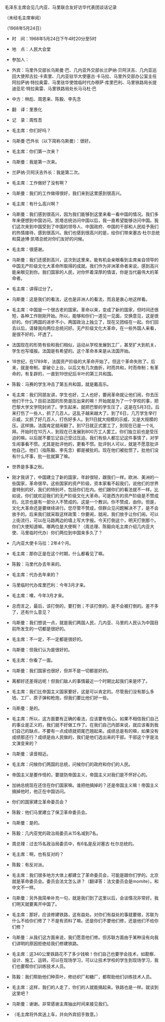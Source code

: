 毛泽东主席会见几内亚、马里联合友好访华代表团谈话记录

（未经毛主席审阅）

（1968年5月24日）



- 时　间：1968年5月24日下午4时20分至5时
- 地　点：人民大会堂
- 参加人：
- 外宾：马里外交部长乌斯曼·巴、几内亚外交部长兰萨纳·贝阿沃吉、几内亚巡回大使邦古拉·卡索里、几内亚驻华大使塞古·卡马拉、马里外交部办公室主任阿拉萨纳·特拉奥雷、马里驻华使馆临时代办穆萨·库里巴利、马里铁路局长提迪亚尼·特拉奥雷、马里铁路局处长马马杜·巴
- 中方：林彪、周恩来、陈毅、李先念
- 翻　译：里景化
- 记　录：周性吾


- 毛主席：你们好吗？
- 乌斯曼·巴外长（以下简称乌斯曼）：很好。
- 毛主席：你们第一次来？
- 乌斯曼：我是第一次来。
- 兰萨纳·贝阿沃吉外长：我是第二次。
- 毛主席：工作做好了没有啊？
- 乌斯曼：我们的工作做得很好，我们来到这里感到很高兴。
- 毛主席：有什么高兴啊？
- 乌斯曼：我们感到很高兴，因为我们能够到这里来看一看中国的情况。我们多年来便想到中国访问。凯塔总统访问中国以后，我一直希望能够访问中国。我们这次来到中国受到了中国的领导人、中国政府、中国的干部和人民给予我们的热情接待，感到很高兴。我们也感到很高兴的是，给你们带来塞古·杜尔总统和莫迪博·凯塔总统对你们友好的问候。
- 毛主席：很感谢。
- 乌斯曼：我们还感到高兴，这次到这里来，能有机会亲眼看到主席亲自领导的中国无产阶级文化大革命所取得的成就。我们作为非洲革命者来说，感到高兴能亲眼见到你。我们国家的人民，对你怀着深厚的情谊，你是当代最伟大的革命者。
- 毛主席：讲得过分了。
- 乌斯曼：这是我们的看法，这也是非洲人的看法，而且是衷心地这样看。
- 毛主席：中国是一个很古老的国家。革命以来，变成了新的国家，但时间还很短，各种工作刚刚开始。所以，能够和你们一道见一见面，交换意见，这是很好的。你们两国的进步不小，两国政治上独立了，现在又团结在一起。你们回去以后，请替我向两位总统问好。无产阶级文化大革命，在一些外国人来看，是很不好的，坏透了。
- 法国现在的形势有些和我们相似，运动从学校发展到工厂，甚至扩大到机关，学生也写墙报。法国是有希望的。这个革命本来是从法国开始。
- 18世纪，在1789年，法国资产阶级的大革命开始了。但这个革命失败了。后来，就是帝制，拿破仑上台。以后又有几次曲折，时而共和，时而帝制；有革命的，有复辟的，一直到19世纪后半叶的第三共和国。
- 陈毅：马赛的学生冲击了第五共和国，就是戴高乐。
- 毛主席：我们同朋友讲，学生也好，工人也好，要闹革命就让他们闹，你去压他们干什么？目前法国的形势是压出来的嘛！开始就是为了一个学校的事，把巴黎大学文学院封闭了。学生起来，就把巴黎的学生压了，这是在5月3日。后来打伤了一些人，抓了几百人。这乱子越来越大了。到了6日，几万学生举行示威，又抓了好几百人，打伤好多人。到11日就大规模的示威，又是大规模的压。这样搞，法国肯定就闹翻了。到17日就正式罢工了，到现在已是一个礼拜。开始时在10万人，到现在已发展到800万工人罢工。你们独立前也是受压迫的嘛。以后就不要忘记自己受过压迫。我们有些人都忘记这件事情了，对学生闹事看不惯。尤其是批评他的，更看不惯。批评别人可以，就是不愿意批评他自己。他们（指陈毅、李先念）都是被批的。现在他们被批惯了。批他们没有什么坏事，批一批就算了嘛。
- 世界是多事之秋。
- 刚才我讲了，中国建立了新的国家，年龄很轻，跟我们一样。欧洲、美洲的一些国家，革命很早。这些国家的资产阶级，资本家看不起我们，说他们的世界是特别的好，我们的特别坏，包括你们在内。他们跟你们的看法就不一样。比如说，你们就欢迎我们的无产阶级文化大革命。可是西方的资产阶级是不赞成的。北京也是有一部分人不赞成的。这是一个教训。你不赞成，由你。但是，文化大革命还是要继续进行。您尽管不赞成，但群众见问题解决不了，是不会放手的。后来我们就采取这样政策：你要闹，就闹，我们放手让你们闹。可以上街流行，可以在马路两边的墙上写大字报。今天打倒这个，明天打倒那个。你们大使知道嘛。哪两位是大使啊？（周总理、陈毅向毛主席介绍几内亚大使、马里临时代办）你们两位到中国来多久了？
- 几内亚大使卡马拉：2年4个月。
- 毛主席：那你正是在这个时期，什么都看见了嘛。
- 陈毅：马里代办去年来的。
- 毛主席：代办去年来的？
- 马里临时代办库里巴利：今年3月才来。
- 毛主席：噢，今年3月才来。
- 总而言之，最后，该打倒的，要打倒；不该打倒的，是不会被打倒的。差不多了，还有什么意见？
- 乌斯曼：我们想说一点，就是我们两国人民，几内亚、马里的人民认为中国目前所发生的一切都是很好的。
- 毛主席：不一定，不一定都是很好的。
- 乌斯曼：但我们认为是很好的。
- 毛主席：你看了一面。
- 乌斯曼：我们国家也很好，但并不是一切都是好的。
- 离都好还差得远呢！但我们敌人的事情最近一个时期比起我们来是坏了。
- 毛主席：我们比帝国主义国家要好，这是可以肯定的。尽管我们没有那么多钱、工厂、原子弹和枪炮，但我们要比他们好一些。
- 乌斯曼：是的。
- 毛主席：所以，这方面要有正确的看法，应该要有信心。如果不相信我们自己的事业是正义的，我们就不好做工作了。在我们自己内部来说，就应该看到我们自己的缺点，不要有一点成绩就把尾巴翘起来。成绩总是有的嘛，如果没有成绩那还行？成绩是由人民做的，我们是他们选出来的干部。干部这个字是法文演变来的？
- 乌斯曼：读音相近。
- 毛主席：问候你们两国的总统，问候你们的政府和你们的人民。
- 帝国主义是要作怪的，要提防帝国主义，帝国主义对我们是不怀好心的。
- 加纳总统现在还住在你们国家嘛。谁把他搞掉的？还是帝国主义嘛！帝国主义搞掉他时，他正在中国访问。
- 你们的国家建立革命委员会？
- 陈毅：他们马里建立了保卫革命委员会。
- 乌斯曼：是的。
- 陈毅：几内亚党的政治局委员从15名减到7名。
- 周总理：过去15名政治局委员中，有6名是反对塞古·杜尔总统的。
- 毛主席：啊，也有反对的？
- 陈毅：有反对派。
- 毛主席：我们很多地方大体上都建立了革命委员会，可能是跟你们学的。北京就是革命委员会。委员会法文怎么讲？（翻译答：法文委员会是momite）。和中文不一样。
- 乌斯曼：另外我简单补充一句，就是我们到了这里以后，会谈情况非常好。我们明天就要离开中国了。
- 毛主席：那好，应该修建铁路，这有益处。对你们有益处的事就要做，苏联为什么不给你们修了？不是有资料了嘛。还是你们不要他们修，还是他们不给你们修？
- 乌斯曼：从我们这方面来说，我们愿意他们修。但苏联方面由于某种没有向我们讲明的原因拒绝给我们修建铁路。
- 毛主席：这340公里铁路花不了多少钱嘛！你们自己也要学会技术，如勘察、设计、施工、运转。可以在现场学习，可以让技术学校的学生到现场学习，我们也要帮你们训练技术人员。
- 陈毅：我们帮助他们种茶叶，修纺织厂和糖厂，都帮助他们训练技术人员。
- 毛主席：这样，我们的人走了，你们的人就能搞起来。铁路也是一样。就谈到这里吧？
- 乌斯曼：谢谢。非常感谢主席抽出时间来接见我们。
- （毛主席将外宾送上车，并向外宾招手致意。）

